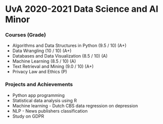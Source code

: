 # UvA 2020-2021 Data Science and AI Minor

### Courses (Grade)
- Algorithms and Data Structures in Python (9.5 / 10) (A+)
- Data Wrangling (10 / 10) (A+)
- Databases and Data Visualization (8.5 / 10) (A)
- Machine Learning (8.5 / 10) (A)
- Text Retrieval and Mining (9.0 / 10) (A+)
- Privacy Law and Ethics (P)

### Projects and Achievements
- Python app programming
- Statistical data analysis using R
- Machine learning - Dutch CBS data regression on depression
- NLP - News publishers classification
- Study on GDPR
